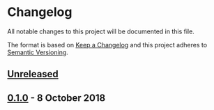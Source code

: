 <!-- markdownlint-disable no-duplicate-header line-length -->

# Changelog

All notable changes to this project will be documented in this file.

The format is based on [Keep a Changelog](http://keepachangelog.com/en/1.0.0/)
and this project adheres to [Semantic Versioning](http://semver.org/spec/v2.0.0.html).

## [Unreleased]

## [0.1.0] - 8 October 2018

[Unreleased]: https://github.com/asd14/pluginus/compare/v0.1.0...HEAD
[0.1.0]: https://github.com/asd14/pluginus/compare/v0.1.0...v0.0.0
